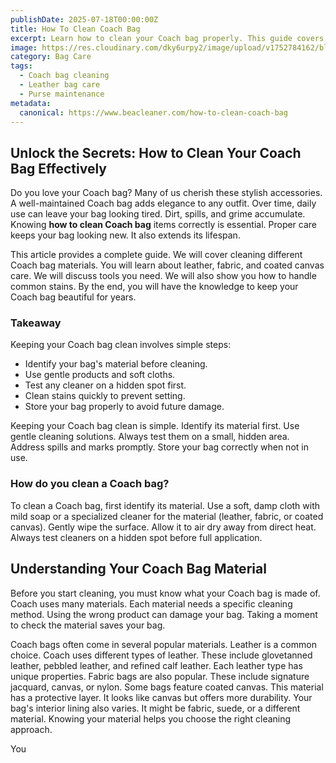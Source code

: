 ```yaml
---
publishDate: 2025-07-18T00:00:00Z
title: How To Clean Coach Bag
excerpt: Learn how to clean your Coach bag properly. This guide covers specific materials, stain removal, and care tips for your beloved Coach purse.
image: https://res.cloudinary.com/dky6urpy2/image/upload/v1752784162/blog_image_1752784162_b8rchr.webp
category: Bag Care
tags:
  - Coach bag cleaning
  - Leather bag care
  - Purse maintenance
metadata:
  canonical: https://www.beacleaner.com/how-to-clean-coach-bag
---
```


## Unlock the Secrets: How to Clean Your Coach Bag Effectively

Do you love your Coach bag? Many of us cherish these stylish accessories. A well-maintained Coach bag adds elegance to any outfit. Over time, daily use can leave your bag looking tired. Dirt, spills, and grime accumulate. Knowing **how to clean Coach bag** items correctly is essential. Proper care keeps your bag looking new. It also extends its lifespan.

This article provides a complete guide. We will cover cleaning different Coach bag materials. You will learn about leather, fabric, and coated canvas care. We will discuss tools you need. We will also show you how to handle common stains. By the end, you will have the knowledge to keep your Coach bag beautiful for years.

### Takeaway

Keeping your Coach bag clean involves simple steps:
*   Identify your bag's material before cleaning.
*   Use gentle products and soft cloths.
*   Test any cleaner on a hidden spot first.
*   Clean stains quickly to prevent setting.
*   Store your bag properly to avoid future damage.

Keeping your Coach bag clean is simple. Identify its material first. Use gentle cleaning solutions. Always test them on a small, hidden area. Address spills and marks promptly. Store your bag correctly when not in use.

### How do you clean a Coach bag?

To clean a Coach bag, first identify its material. Use a soft, damp cloth with mild soap or a specialized cleaner for the material (leather, fabric, or coated canvas). Gently wipe the surface. Allow it to air dry away from direct heat. Always test cleaners on a hidden spot before full application.

## Understanding Your Coach Bag Material

Before you start cleaning, you must know what your Coach bag is made of. Coach uses many materials. Each material needs a specific cleaning method. Using the wrong product can damage your bag. Taking a moment to check the material saves your bag.

Coach bags often come in several popular materials. Leather is a common choice. Coach uses different types of leather. These include glovetanned leather, pebbled leather, and refined calf leather. Each leather type has unique properties. Fabric bags are also popular. These include signature jacquard, canvas, or nylon. Some bags feature coated canvas. This material has a protective layer. It looks like canvas but offers more durability. Your bag's interior lining also varies. It might be fabric, suede, or a different material. Knowing your material helps you choose the right cleaning approach.

You